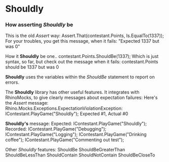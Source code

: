 Shouldly
========

### How asserting *Shouldly* be

This is the old *Assert* way: 
    Assert.That(contestant.Points, Is.EqualTo(1337));
For your troubles, you get this message, when it fails:
    "Expected 1337 but was 0"

How it **Shouldly** be one..
    contestant.Points.ShouldBe(1337);
Which is just syntax, so far, but check out the message when it fails:
    contestant.Points should be 1337 but was 0

**Shouldly** uses the variables within the *ShouldBe* statement to report on errors.

The **Shouldly** library has other useful features.
It integrates with RhinoMocks, to give clearly messages about expectation failures:
Here's the *Assert* message:
    Rhino.Mocks.Exceptions.ExpectationViolationException:
    IContestant.PlayGame("Shouldly"); Expected #1, Actual #0

**Shouldly's** message:
    Expected:
        IContestant.PlayGame("Shouldly");
    Recorded:
      IContestant.PlayGame("Debugging");
      IContestant.PlayGame("Logging");
      IContestant.PlayGame("Drinking coffee");
      IContestant.PlayGame("Commenting out test");

Other *Shouldly* features:
    ShouldBe
    ShouldBeGreaterThan
    ShouldBeLessThan
    ShouldContain
    ShouldNotContain
    ShouldBeCloseTo


